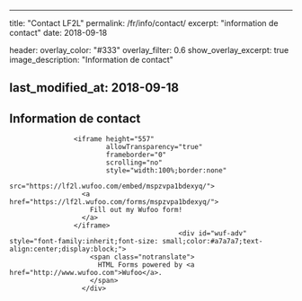 
---
title: "Contact LF2L"
permalink: /fr/info/contact/
excerpt: "information de contact"
date: 2018-09-18

header:
  overlay_color: "#333"
  overlay_filter: 0.6
  show_overlay_excerpt: true 
  image_description: "Information de contact"

last_modified_at: 2018-09-18
---

## Information de contact

                    <iframe height="557"
                            allowTransparency="true"
                            frameborder="0"
                            scrolling="no"
                            style="width:100%;border:none"
                            src="https://lf2l.wufoo.com/embed/mspzvpa1bdexyq/">
                      <a href="https://lf2l.wufoo.com/forms/mspzvpa1bdexyq/">
                        Fill out my Wufoo form!
                      </a>
                    </iframe>
                                              <div id="wuf-adv" style="font-family:inherit;font-size: small;color:#a7a7a7;text-align:center;display:block;">
                        <span class="notranslate">
                          HTML Forms powered by <a href="http://www.wufoo.com">Wufoo</a>.
                        </span>
                      </div>

